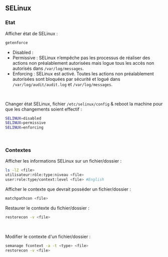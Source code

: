 ## SELinux

### Etat
Afficher état de SELinux :
```bash
getenforce
```
* Disabled :
* Permissive : SELinux n’empêche pas les processus de réaliser des actions non préalablement autorisées mais logue tous les accès non autorisés dans <code>/var/log/messages</code>.
* Enforcing : SELinux est activé. Toutes les actions non préalablement autorisées sont bloquées par sécurité et logué dans <code>/var/log/audit/audit.log</code> et <code>/var/log/messages</code>.

<br>

Changer état SELinux, fichier <code>/etc/selinux/config</code> & reboot la machine pour que les changements soient effectif :
```bash
SELINUX=disabled
SELINUX=permissive
SELINUX=enforcing
```

<br>


### Contextes
Afficher les informations SELinux sur un fichier/dossier :
```bash
ls -lZ <file>
utilisateur:rôle:type:niveau <file>
user:role:type/context:level <file> #English
```

Afficher le contexte que devrait posséder un fichier/dossier :
```bash
matchpathcon <file>
```

Restaurer le contexte du fichier/dossier :
```bash
restorecon -v <file>
```

<br>

Modifier le contexte d'un fichier/dossier :
```bash
semanage fcontext -a -t <type> <file>
restorecon -v <file>

```
